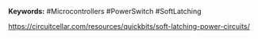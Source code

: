 **Keywords:** #Microcontrollers #PowerSwitch #SoftLatching

https://circuitcellar.com/resources/quickbits/soft-latching-power-circuits/

